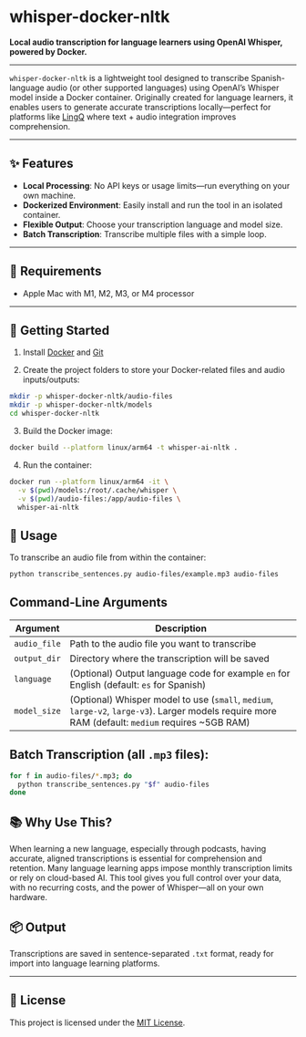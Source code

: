 # whisper-docker-nltk

**Local audio transcription for language learners using OpenAI Whisper, powered by Docker.**

---

`whisper-docker-nltk` is a lightweight tool designed to transcribe Spanish-language audio (or other supported languages) using OpenAI’s Whisper model inside a Docker container. Originally created for language learners, it enables users to generate accurate transcriptions locally—perfect for platforms like [LingQ](https://www.lingq.com/) where text + audio integration improves comprehension.

---

## ✨ Features

- **Local Processing**: No API keys or usage limits—run everything on your own machine.
- **Dockerized Environment**: Easily install and run the tool in an isolated container.
- **Flexible Output**: Choose your transcription language and model size.
- **Batch Transcription**: Transcribe multiple files with a simple loop.

---

## 🧰 Requirements

- Apple Mac with M1, M2, M3, or M4 processor

---

## 🚀 Getting Started

1. Install [Docker](https://www.docker.com) and [Git](https://git-scm.com/downloads)

2. Create the project folders to store your Docker-related files and audio inputs/outputs:
```bash
mkdir -p whisper-docker-nltk/audio-files
mkdir -p whisper-docker-nltk/models
cd whisper-docker-nltk
```

3. Build the Docker image:
```bash
docker build --platform linux/arm64 -t whisper-ai-nltk .
```

4. Run the container:
```bash
docker run --platform linux/arm64 -it \
  -v $(pwd)/models:/root/.cache/whisper \
  -v $(pwd)/audio-files:/app/audio-files \
  whisper-ai-nltk
```

## 📄 Usage
To transcribe an audio file from within the container:
```bash
python transcribe_sentences.py audio-files/example.mp3 audio-files
```

## Command-Line Arguments

| Argument     | Description                                                                 |
| ------------ | --------------------------------------------------------------------------- |
| `audio_file` | Path to the audio file you want to transcribe                               |
| `output_dir` | Directory where the transcription will be saved                             |
| `language`   | (Optional) Output language code for example `en` for English (default: `es` for Spanish)                 |
| `model_size` | (Optional) Whisper model to use (`small`, `medium`, `large-v2`, `large-v3`). Larger models require more RAM (default: `medium` requires ~5GB RAM)|


## Batch Transcription (all `.mp3` files):
```bash
for f in audio-files/*.mp3; do
  python transcribe_sentences.py "$f" audio-files
done
```

## 📚 Why Use This?
When learning a new language, especially through podcasts, having accurate, aligned transcriptions is essential for comprehension and retention. Many language learning apps impose monthly transcription limits or rely on cloud-based AI. This tool gives you full control over your data, with no recurring costs, and the power of Whisper—all on your own hardware.

## 📦 Output
Transcriptions are saved in sentence-separated `.txt` format, ready for import into language learning platforms.

---

## 📝 License

This project is licensed under the [MIT License](LICENSE).